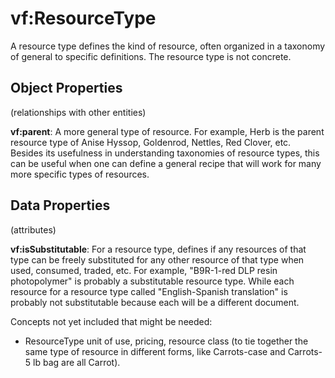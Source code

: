 # vf:ResourceType

A resource type defines the kind of resource, often organized in a taxonomy of general to specific definitions.  The resource type is not concrete.

## Object Properties
(relationships with other entities)

**vf:parent**: A more general type of resource.  For example, Herb is the parent resource type of Anise Hyssop, Goldenrod, Nettles, Red Clover, etc.  Besides its usefulness in understanding taxonomies of resource types, this can be useful when one can define a general recipe that will work for many more specific types of resources.


## Data Properties
(attributes)

**vf:isSubstitutable**: For a resource type, defines if any resources of that type can be freely substituted for any other resource of that type when used, consumed, traded, etc. For example, "B9R-1-red DLP resin photopolymer" is probably a substitutable resource type.  While each resource for a resource type called "English-Spanish translation" is probably not substitutable because each will be a different document.


Concepts not yet included that might be needed:
* ResourceType unit of use, pricing, resource class (to tie together the same type of resource in different forms, like Carrots-case and Carrots-5 lb bag are all Carrot).
